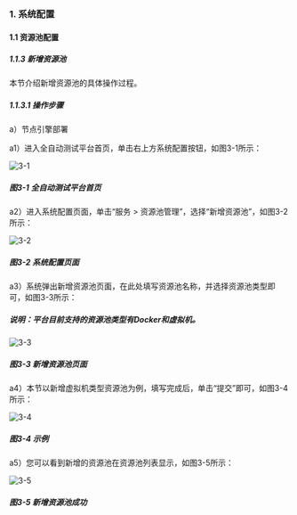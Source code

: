 ### 1. 系统配置

#### 1.1 资源池配置

##### 1.1.3 新增资源池

本节介绍新增资源池的具体操作过程。

##### 1.1.3.1 操作步骤

a）节点引擎部署

a1）进入全自动测试平台首页，单击右上方系统配置按钮，如图3-1所示：

![3-1](https://www.feisuanyz.com/fstest/xtpz/source_001.png)

##### 图3-1 全自动测试平台首页

a2）进入系统配置页面，单击“服务 > 资源池管理”，选择“新增资源池”，如图3-2所示：

![3-2](https://www.feisuanyz.com/fstest/xtpz/source_002.png)

##### 图3-2 系统配置页面

a3）系统弹出新增资源池页面，在此处填写资源池名称，并选择资源池类型即可，如图3-3所示：

##### 说明：平台目前支持的资源池类型有Docker和虚拟机。

![3-3](https://www.feisuanyz.com/fstest/xtpz/source_003.png)

##### 图3-3 新增资源池页面

a4）本节以新增虚拟机类型资源池为例，填写完成后，单击“提交”即可，如图3-4所示：

![3-4](https://www.feisuanyz.com/fstest/xtpz/source_004.png)

##### 图3-4 示例

a5）您可以看到新增的资源池在资源池列表显示，如图3-5所示：

![3-5](https://www.feisuanyz.com/fstest/xtpz/source_018.png)

##### 图3-5 新增资源池成功
